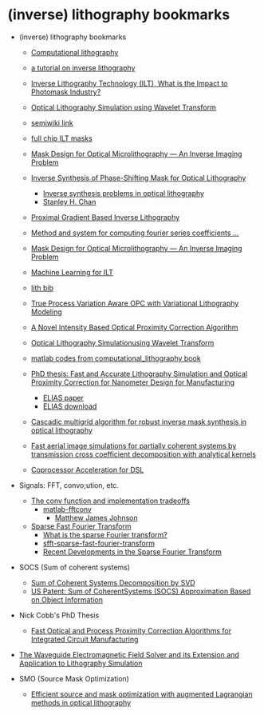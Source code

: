 # (inverse) lithography bookmarks

+ (inverse) lithography bookmarks
    + [Computational lithography](http://en.wikipedia.org/wiki/Computational_lithography)
    + [a tutorial on inverse lithography](http://nanocad.ee.ucla.edu/pub/Main/SnippetTutorial/ILT.pdf)
    + [Inverse Lithography Technology (ILT), What is the Impact to Photomask Industry?](http://www.luminescenttechnologies.com/userfiles/file/Inverse_Lithography_Technology__ILT__What_is_the_Impact_to_Photomask_Industry.pdf)
    + [Optical Lithography Simulation using Wavelet Transform](http://scholarworks.umass.edu/cgi/viewcontent.cgi?article=1495&context=theses)
    + [semiwiki link](https://www.semiwiki.com/forum/content/2036-magic-no-%92s-computational-lithography.html)
    + [full chip ILT masks](http://inverselitho.com/PressReleases/BACUS10_7823-111_Affordable%20and%20process%20window%20increasing%20full%20chip%20ILT%20masks.pdf)
    + [Mask Design for Optical Microlithography — An Inverse Imaging Problem](http://citeseerx.ist.psu.edu/viewdoc/download?doi=10.1.1.62.4957&rep=rep1&type=pdf)
    + [Inverse Synthesis of Phase-Shifting Mask for Optical Lithography ](http://people.seas.harvard.edu/~schan/publication/SRS2007.pdf)
        + [Inverse synthesis problems in optical lithography](http://people.seas.harvard.edu/~schan/research/Lithography.html)
        + [Stanley H. Chan](http://scholar.harvard.edu/stanleychan)
    + [Proximal Gradient Based Inverse Lithography](http://www.seas.ucla.edu/~abde/ee236c_projectReport.pdf)
    + [Method and system for computing fourier series coefficients ...](http://patentimages.storage.googleapis.com/pdfs/US8739081.pdf)
    + [Mask Design for Optical Microlithography — An Inverse Imaging Problem](https://users.soe.ucsc.edu/~milanfar/publications/journal/Microlithography_Inverse_Final.pdf)
    + [Machine Learning for ILT](http://www2.cse.iitk.ac.in/~iwml/2013/papers/110.pdf)
    + [lith bib](https://github.com/disyulei/ref/blob/master/Lith.bib)

    + [True Process Variation Aware OPC with Variational Lithography Modeling](http://www.cerc.utexas.edu/utda/publications/ProcessVarAwareOPC.pdf)
    + [A Novel Intensity Based Optical Proximity Correction Algorithm](http://www.cerc.utexas.edu/utda/publications/iccad_07_intensity_based_opc.pdf)
    + [Optical Lithography Simulationusing Wavelet Transform](http://scholarworks.umass.edu/cgi/viewcontent.cgi?article=1495&context=theses)
    + [matlab codes from computational_lithography book](ftp://ftp.wiley.com/public/sci_tech_med/computational_lithography/)
    + [PhD thesis: Fast and Accurate Lithography Simulation and Optical Proximity Correction for Nanometer Design for Manufacturing](http://citeseerx.ist.psu.edu/viewdoc/download?doi=10.1.1.428.4083&rep=rep1&type=pdf)
        + [ELIAS paper](http://www.cerc.utexas.edu/utda/publications/tsm_peng_elias)
        + [ELIAS download](http://www.cerc.utexas.edu/utda/download/download.html)
    + [Cascadic multigrid algorithm for robust inverse mask synthesis in optical lithography](http://www.eee.hku.hk/optima/pub/journal/1404_JM3.pdf)
    + [Fast aerial image simulations for partially coherent systems by transmission cross coefficient decomposition with analytical kernels](https://www.researchgate.net/publication/258672561_Fast_aerial_image_simulations_for_partially_coherent_systems_by_transmission_cross_coefficient_decomposition_with_analytical_kernels)
    + [Coprocessor Acceleration for DSL](http://escholarship.org/uc/item/1bp8611m#page-37)

+ Signals: FFT, convo;ution, etc.
    + [The conv function and implementation tradeoffs](http://blogs.mathworks.com/steve/2009/11/03/the-conv-function-and-implementation-tradeoffs/)
        + [matlab-fftconv](https://github.com/mattjj/matlab-fftconv)
            + [Matthew James Johnson](http://www.mit.edu/~mattjj/coding.shtml) 
    + [Sparse Fast Fourier Transform](http://groups.csail.mit.edu/netmit/sFFT/)
        + [What is the sparse Fourier transform?](http://dsp.stackexchange.com/questions/2317/what-is-the-sparse-fourier-transform)
        + [sfft-sparse-fast-fourier-transform](http://nuit-blanche.blogspot.ru/2012/01/sfft-sparse-fast-fourier-transform.html)
        + [Recent Developments in the Sparse Fourier Transform](http://www.norbertwiener.umd.edu/Education/IMA2015/t5/fourier-survey-REVISED.pdf)

+ SOCS (Sum of coherent systems)
    + [Sum of Coherent Systems Decomposition by SVD](http://www-video.eecs.berkeley.edu/papers/ncobb/socs.pdf)
    + [US Patent: Sum of CoherentSystems (SOCS) Approximation Based on Object Information](http://www.freepatentsonline.com/8645880.pdf)

+ Nick Cobb's PhD Thesis
    + [Fast Optical and Process Proximity Correction Algorithms for Integrated Circuit Manufacturing](http://www-video.eecs.berkeley.edu/papers/ncobb/cobb_phd_thesis.pdf)

+ [The Waveguide Electromagnetic Field Solver and its Extension and Application to Lithography Simulation](http://opus4.kobv.de/opus4-fau/files/1994/FengShaoDissertation.pdf)

+ SMO (Source Mask Optimization)
    + [Efficient source and mask optimization with augmented Lagrangian methods in optical lithography](https://www.osapublishing.org/view_article.cfm?gotourl=https%3A%2F%2Fwww.osapublishing.org%2FDirectPDFAccess%2F69424B7C-0423-AC06-B5936A4C32DB563F_251702%2Foe-21-7-8076.pdf%3Fda%3D1%26id%3D251702%26seq%3D0%26mobile%3Dno&org=)
